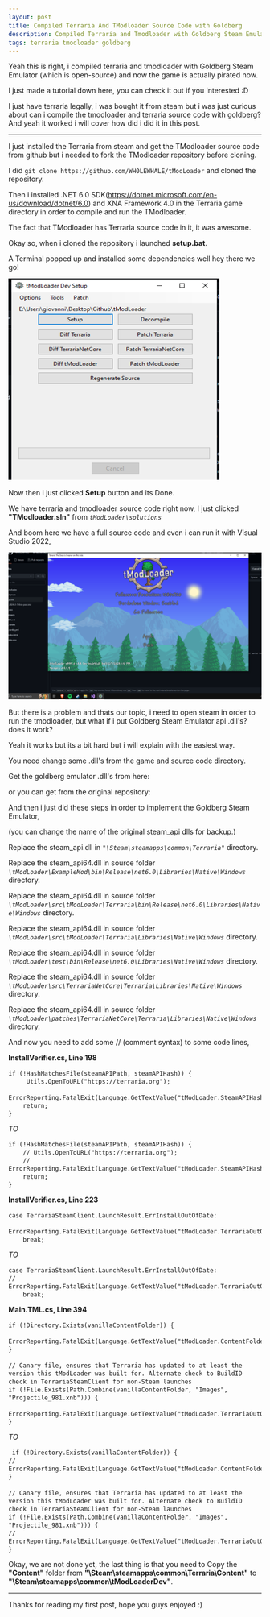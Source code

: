 ```yaml
---
layout: post
title: Compiled Terraria And TModloader Source Code with Goldberg
description: Compiled Terraria and Tmodloader with Goldberg Steam Emulator
tags: terraria tmodloader goldberg
---
```


Yeah this is right, i compiled terraria and tmodloader with Goldberg Steam Emulator (which is open-source) and now the game is actually pirated now.

I just made a tutorial down here, you can check it out if you interested :D


I just have terraria legally, i was bought it from steam but i was just curious about can i compile the tmodloader and terraria source code with goldberg?
And yeah it worked i will cover how did i did it in this post.

---

I just installed the Terraria from steam and get the TModloader source code from github but i needed to fork the TModloader repository before cloning.


I did  `git clone https://github.com/WH0LEWHALE/tModLoader`  and cloned the repository.


Then i installed .NET 6.0 SDK(https://dotnet.microsoft.com/en-us/download/dotnet/6.0) and XNA Framework 4.0 in the Terraria game directory in order to compile and run the TModloader.

The fact that TModloader has Terraria source code in it, it was awesome.

Okay so, when i cloned the repository i launched **setup.bat**.

A Terminal popped up and installed some dependencies well hey there we go!


<img src="../images/terraria-post/Annotation%202024-02-07%20131135.png" width="420" height="400">

Now then i just clicked **Setup** button and its Done.

We have terraria and tmodloader source code right now, I just clicked **"TModloader.sln"** from *`tModLoader\solutions`*

And boom here we have a full source code and even i can run it with Visual Studio 2022,

![mega-archive](../images/terraria-post/Annotation%202024-02-07%20132240.png)

But there is a problem and thats our topic, i need to open steam in order to run the tmodloader, but what if i put Goldberg Steam Emulator api .dll's? does it work?

Yeah it works but its a bit hard but i will explain with the easiest way.

You need change some .dll's from the game and source code directory.

Get the goldberg emulator .dll's from here: 

**[](https://github.com/WH0LEWHALE/goldberg-emu/releases/tag/release)**

or you can get from the original repository: 

**[](https://gitlab.com/Mr_Goldberg/goldberg_emulator/)**

And then i just did these steps in order to implement the Goldberg Steam Emulator,

(you can change the name of the original steam_api dlls for backup.)

Replace the steam_api.dll in *``"\Steam\steamapps\common\Terraria"``* directory.

Replace the steam_api64.dll in source folder *``\tModLoader\ExampleMod\bin\Release\net6.0\Libraries\Native\Windows``* directory.

Replace the steam_api64.dll in source folder *``\tModLoader\src\tModLoader\Terraria\bin\Release\net6.0\Libraries\Native\Windows``* directory.

Replace the steam_api64.dll in source folder *``\tModLoader\src\tModLoader\Terraria\Libraries\Native\Windows``* directory.

Replace the steam_api64.dll in source folder *``\tModLoader\test\bin\Release\net6.0\Libraries\Native\Windows``* directory.

Replace the steam_api64.dll in source folder *``\tModLoader\src\TerrariaNetCore\Terraria\Libraries\Native\Windows``* directory.

Replace the steam_api64.dll in source folder *``\tModLoader\patches\TerrariaNetCore\Terraria\Libraries\Native\Windows``* directory.

And now you need to add some // (comment syntax) to some code lines,

**InstallVerifier.cs, Line 198**

```
if (!HashMatchesFile(steamAPIPath, steamAPIHash)) {
	 Utils.OpenToURL("https://terraria.org");
	ErrorReporting.FatalExit(Language.GetTextValue("tModLoader.SteamAPIHashMismatch"));
	return;
}
```

*TO*


```
if (!HashMatchesFile(steamAPIPath, steamAPIHash)) {
	// Utils.OpenToURL("https://terraria.org");
	// ErrorReporting.FatalExit(Language.GetTextValue("tModLoader.SteamAPIHashMismatch"));
	return;
}
```

**InstallVerifier.cs, Line 223**

```
case TerrariaSteamClient.LaunchResult.ErrInstallOutOfDate:
	ErrorReporting.FatalExit(Language.GetTextValue("tModLoader.TerrariaOutOfDateMessage"));
	break;
```

*TO*


```
case TerrariaSteamClient.LaunchResult.ErrInstallOutOfDate:
//	ErrorReporting.FatalExit(Language.GetTextValue("tModLoader.TerrariaOutOfDateMessage"));
	break;
```
 
**Main.TML.cs, Line 394**

 ```
 if (!Directory.Exists(vanillaContentFolder)) {
	ErrorReporting.FatalExit(Language.GetTextValue("tModLoader.ContentFolderNotFound"));
}

// Canary file, ensures that Terraria has updated to at least the version this tModLoader was built for. Alternate check to BuildID check in TerrariaSteamClient for non-Steam launches 
if (!File.Exists(Path.Combine(vanillaContentFolder, "Images", "Projectile_981.xnb"))) {
	 ErrorReporting.FatalExit(Language.GetTextValue("tModLoader.TerrariaOutOfDateMessage"));
}
```

*TO*


```
 if (!Directory.Exists(vanillaContentFolder)) {
//	ErrorReporting.FatalExit(Language.GetTextValue("tModLoader.ContentFolderNotFound"));
}

// Canary file, ensures that Terraria has updated to at least the version this tModLoader was built for. Alternate check to BuildID check in TerrariaSteamClient for non-Steam launches 
if (!File.Exists(Path.Combine(vanillaContentFolder, "Images", "Projectile_981.xnb"))) {
//	 ErrorReporting.FatalExit(Language.GetTextValue("tModLoader.TerrariaOutOfDateMessage"));
}
```

Okay, we are not done yet, the last thing is that you need to Copy the **"Content"** folder from **"\Steam\steamapps\common\Terraria\Content"** to **"\Steam\steamapps\common\tModLoaderDev"**.

---


Thanks for reading my first post, hope you guys enjoyed :)
